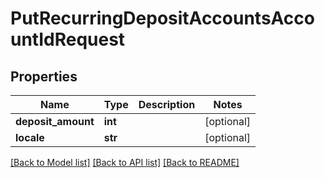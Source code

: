 # PutRecurringDepositAccountsAccountIdRequest

## Properties
Name | Type | Description | Notes
------------ | ------------- | ------------- | -------------
**deposit_amount** | **int** |  | [optional] 
**locale** | **str** |  | [optional] 

[[Back to Model list]](../README.md#documentation-for-models) [[Back to API list]](../README.md#documentation-for-api-endpoints) [[Back to README]](../README.md)

